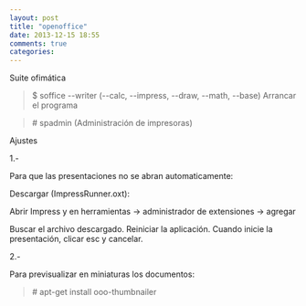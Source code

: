 ```yaml
---
layout: post
title: "openoffice"
date: 2013-12-15 18:55
comments: true
categories: 
---
```

Suite ofimática

>$ soffice --writer (--calc, --impress, --draw, --math, --base) Arrancar el programa 

>\# spadmin  (Administración de impresoras)

Ajustes

1.-

Para que las presentaciones no se abran automaticamente:

Descargar (ImpressRunner.oxt): 

Abrir Impress y en herramientas -> administrador de extensiones -> agregar 

Buscar el archivo descargado. Reiniciar la aplicación. Cuando inicie la presentación, clicar esc y cancelar.

2.-

Para previsualizar en miniaturas los documentos:

>\# apt-get install ooo-thumbnailer

